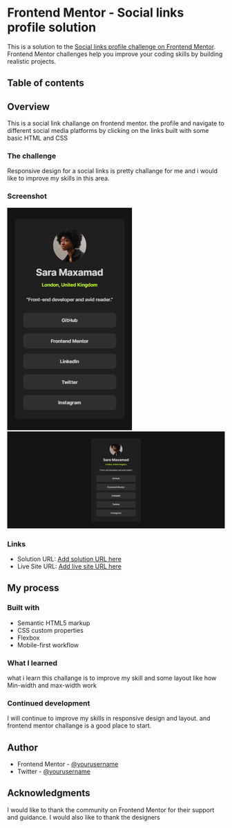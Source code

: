 # Frontend Mentor - Social links profile solution

This is a solution to the [Social links profile challenge on Frontend Mentor](https://www.frontendmentor.io/challenges/social-links-profile-UG32l9m6dQ). Frontend Mentor challenges help you improve your coding skills by building realistic projects. 

## Table of contents
## Overview
This is a social link challange on frontend mentor. the profile and navigate to different social media platforms by 
clicking on the links built with some basic HTML and CSS
### The challenge
Responsive design for a social links is pretty challange for me and i would like to improve my skills in this area.

### Screenshot

![](/screenshot/mobile.png)
![](/screenshot/desktop.png)

### Links

- Solution URL: [Add solution URL here](https://your-solution-url.com)
- Live Site URL: [Add live site URL here](https://your-live-site-url.com)

## My process

### Built with

- Semantic HTML5 markup
- CSS custom properties
- Flexbox
- Mobile-first workflow

### What I learned
what i learn this challange is to improve my skill  and some layout like how Min-width and max-width work 

### Continued development
I will continue to improve my skills in responsive design and layout. and frontend mentor challange is a good place to start.


## Author
- Frontend Mentor - [@yourusername](https://www.frontendmentor.io/home)
- Twitter - [@yourusername](https://x.com/Roojaa114)

## Acknowledgments
I would like to thank the community on Frontend Mentor for their support and guidance. I would also like to thank the designers